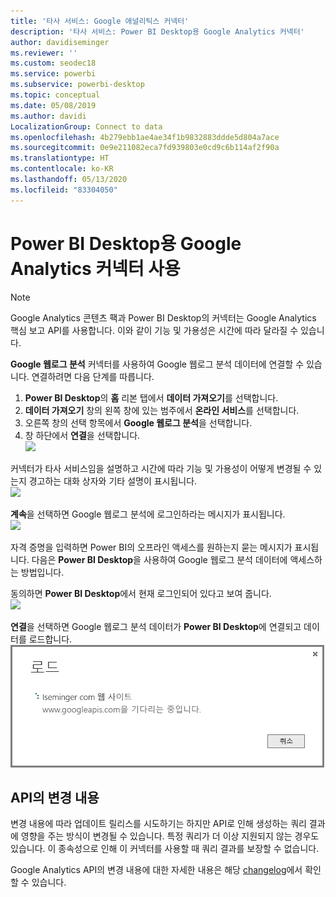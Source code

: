 ```yaml
---
title: '타사 서비스: Google 애널리틱스 커넥터'
description: '타사 서비스: Power BI Desktop용 Google Analytics 커넥터'
author: davidiseminger
ms.reviewer: ''
ms.custom: seodec18
ms.service: powerbi
ms.subservice: powerbi-desktop
ms.topic: conceptual
ms.date: 05/08/2019
ms.author: davidi
LocalizationGroup: Connect to data
ms.openlocfilehash: 4b279ebb1ae4ae34f1b9832883ddde5d804a7ace
ms.sourcegitcommit: 0e9e211082eca7fd939803e0cd9c6b114af2f90a
ms.translationtype: HT
ms.contentlocale: ko-KR
ms.lasthandoff: 05/13/2020
ms.locfileid: "83304050"
---
```

# <a name="use-the-google-analytics-connector-for-power-bi-desktop"></a>Power BI Desktop용 Google Analytics 커넥터 사용
> [!NOTE]
> Google Analytics 콘텐츠 팩과 Power BI Desktop의 커넥터는 Google Analytics 핵심 보고 API를 사용합니다. 이와 같이 기능 및 가용성은 시간에 따라 달라질 수 있습니다.

**Google 웹로그 분석** 커넥터를 사용하여 Google 웹로그 분석 데이터에 연결할 수 있습니다. 연결하려면 다음 단계를 따릅니다.

1. **Power BI Desktop**의 **홈** 리본 탭에서 **데이터 가져오기**를 선택합니다.
2. **데이터 가져오기** 창의 왼쪽 창에 있는 범주에서 **온라인 서비스**를 선택합니다.
3. 오른쪽 창의 선택 항목에서 **Google 웹로그 분석**을 선택합니다.
4. 창 하단에서 **연결**을 선택합니다.  
   ![](media/service-google-analytics-connector/tps_googleanalytics_1.png)

커넥터가 타사 서비스임을 설명하고 시간에 따라 기능 및 가용성이 어떻게 변경될 수 있는지 경고하는 대화 상자와 기타 설명이 표시됩니다.  
![](media/service-google-analytics-connector/tps_googleanalytics_2.png)

**계속**을 선택하면 Google 웹로그 분석에 로그인하라는 메시지가 표시됩니다.  
![](media/service-google-analytics-connector/tps_googleanalytics_3.png)

자격 증명을 입력하면 Power BI의 오프라인 액세스를 원하는지 묻는 메시지가 표시됩니다. 다음은 **Power BI Desktop**을 사용하여 Google 웹로그 분석 데이터에 액세스하는 방법입니다.  

동의하면 **Power BI Desktop**에서 현재 로그인되어 있다고 보여 줍니다.  
![](media/service-google-analytics-connector/tps_googleanalytics_5.png)

**연결**을 선택하면 Google 웹로그 분석 데이터가 **Power BI Desktop**에 연결되고 데이터를 로드합니다.  
![](media/service-google-analytics-connector/tps_googleanalytics_6.png)

## <a name="changes-to-the-api"></a>API의 변경 내용
변경 내용에 따라 업데이트 릴리스를 시도하기는 하지만 API로 인해 생성하는 쿼리 결과에 영향을 주는 방식이 변경될 수 있습니다. 특정 쿼리가 더 이상 지원되지 않는 경우도 있습니다. 이 종속성으로 인해 이 커넥터를 사용할 때 쿼리 결과를 보장할 수 없습니다.

Google Analytics API의 변경 내용에 대한 자세한 내용은 해당 [changelog](https://developers.google.com/analytics/devguides/changelog)에서 확인할 수 있습니다.

